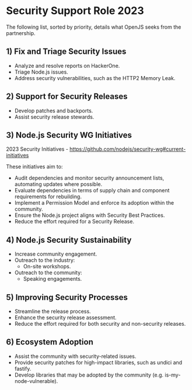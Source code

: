 # Security Support Role 2023

The following list, sorted by priority, details what OpenJS seeks from the partnership.

## 1) Fix and Triage Security Issues
  * Analyze and resolve reports on HackerOne.
  * Triage Node.js issues.
  * Address security vulnerabilities, such as the HTTP2 Memory Leak.

## 2) Support for Security Releases
  * Develop patches and backports.
  * Assist security release stewards.

## 3) Node.js Security WG Initiatives

2023 Security Initiatives - https://github.com/nodejs/security-wg#current-initiatives

These initiatives aim to:
  * Audit dependencies and monitor security announcement lists, automating updates where possible.
  * Evaluate dependencies in terms of supply chain and component requirements for rebuilding.
  * Implement a Permission Model and enforce its adoption within the community.
  * Ensure the Node.js project aligns with Security Best Practices.
  * Reduce the effort required for a Security Release.

## 4) Node.js Security Sustainability
  * Increase community engagement.
  * Outreach to the industry:
    * On-site workshops.
  * Outreach to the community:
    * Speaking engagements.

## 5) Improving Security Processes
  * Streamline the release process.
  * Enhance the security release assessment.
  * Reduce the effort required for both security and non-security releases.

## 6) Ecosystem Adoption
  * Assist the community with security-related issues.
  * Provide security patches for high-impact libraries, such as undici and fastify.
  * Develop libraries that may be adopted by the community (e.g. is-my-node-vulnerable).

